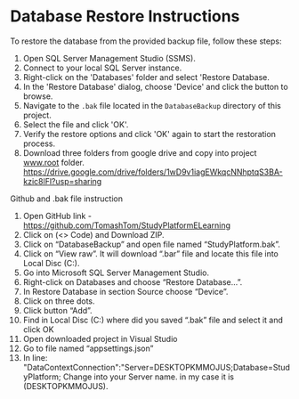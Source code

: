﻿# Database Restore Instructions

To restore the database from the provided backup file, follow these steps:

1. Open SQL Server Management Studio (SSMS).
2. Connect to your local SQL Server instance.
3. Right-click on the 'Databases' folder and select 'Restore Database.
4. In the 'Restore Database' dialog, choose 'Device' and click the button to browse.
5. Navigate to the `.bak` file located in the `DatabaseBackup` directory of this project.
6. Select the file and click 'OK'.
7. Verify the restore options and click 'OK' again to start the restoration process.
8.	Download three folders from google drive and copy into project www.root folder.
https://drive.google.com/drive/folders/1wD9v1iagEWkqcNNhptqS3BA-kzic8lFl?usp=sharing



Github and .bak file instruction
1.	Open GitHub link -  https://github.com/TomashTom/StudyPlatformELearning 
2.	Click on (<> Code) and Download ZIP.
3.	Click on “DatabaseBackup”  and open file named “StudyPlatform.bak”.
4.	Click on “View raw”.  It will download “.bar” file and locate this file into Local Disc (C:).
5.	Go into Microsoft SQL Server Management Studio.
6.	Right-click on Databases and choose “Restore Database…”.
7.	In Restore Database in section Source choose “Device”.
8.	Click on three dots. 
9.	Click button “Add”.
10.	Find in Local Disc (C:) where did you saved “.bak” file and select it and click OK
11.	Open downloaded project in Visual Studio
12.	Go to file named “appsettings.json”
13.	In line:
"DataContextConnection":"Server=DESKTOPKMMOJUS;Database=StudyPlatform;
Change into your Server name. in my case it is (DESKTOPKMMOJUS).
